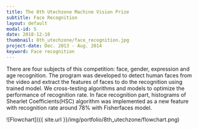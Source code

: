 ```yaml
---
title: The 8th​ Utechzone Machine Vision Prize
subtitle: Face Recognition
layout: default
modal-id: 5
date: 2018-12-10
thumbnail: 8th_utechzone/face_recognition.jpg
project-date: Dec. 2013 - Aug. 2014
keyword: Face recognition
---
```


There are four subjects of this competition: face, gender, expression and age recognition. The program was developed to detect human faces from the video and extract the features of faces to do the recognition using trained model. We cross-testing algorithms and models to optimize the performance of recognition rate. In face recognition part, histograms of Shearlet Coefficients(HSC) algorithm was implemented as a new feature
with recognition rate around 78% with Fisherfaces model.

![Flowchart]({{ site.url }}/img/portfolio/8th_utechzone/flowchart.png)